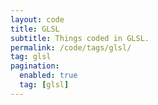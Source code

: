 ```yaml
---
layout: code
title: GLSL
subtitle: Things coded in GLSL.
permalink: /code/tags/glsl/
tag: glsl
pagination:
  enabled: true
  tag: [glsl]
---
```

